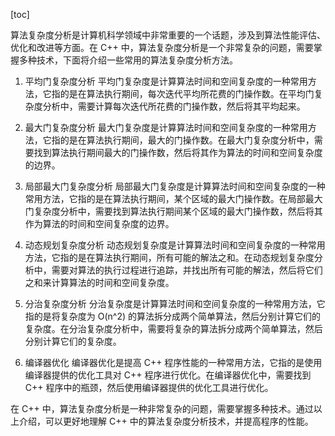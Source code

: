 
[toc]                    
                
                
算法复杂度分析是计算机科学领域中非常重要的一个话题，涉及到算法性能评估、优化和改进等方面。在 C++ 中，算法复杂度分析是一个非常复杂的问题，需要掌握多种技术，下面将介绍一些常用的算法复杂度分析方法。

1. 平均门复杂度分析
平均门复杂度是计算算法时间和空间复杂度的一种常用方法，它指的是在算法执行期间，每次迭代平均所花费的门操作数。在平均门复杂度分析中，需要计算每次迭代所花费的门操作数，然后将其平均起来。

2. 最大门复杂度分析
最大门复杂度是计算算法时间和空间复杂度的一种常用方法，它指的是在算法执行期间，最大的门操作数。在最大门复杂度分析中，需要找到算法执行期间最大的门操作数，然后将其作为算法的时间和空间复杂度的边界。

3. 局部最大门复杂度分析
局部最大门复杂度是计算算法时间和空间复杂度的一种常用方法，它指的是在算法执行期间，某个区域的最大门操作数。在局部最大门复杂度分析中，需要找到算法执行期间某个区域的最大门操作数，然后将其作为算法的时间和空间复杂度的边界。

4. 动态规划复杂度分析
动态规划复杂度是计算算法时间和空间复杂度的一种常用方法，它指的是在算法执行期间，所有可能的解法之和。在动态规划复杂度分析中，需要对算法的执行过程进行追踪，并找出所有可能的解法，然后将它们之和来计算算法的时间和空间复杂度。

5. 分治复杂度分析
分治复杂度是计算算法时间和空间复杂度的一种常用方法，它指的是将复杂度为 O(n^2) 的算法拆分成两个简单算法，然后分别计算它们的复杂度。在分治复杂度分析中，需要将复杂的算法拆分成两个简单算法，然后分别计算它们的复杂度。

6. 编译器优化
编译器优化是提高 C++ 程序性能的一种常用方法，它指的是使用编译器提供的优化工具对 C++ 程序进行优化。在编译器优化中，需要找到 C++ 程序中的瓶颈，然后使用编译器提供的优化工具进行优化。

在 C++ 中，算法复杂度分析是一种非常复杂的问题，需要掌握多种技术。通过以上介绍，可以更好地理解 C++ 中的算法复杂度分析技术，并提高程序的性能。

